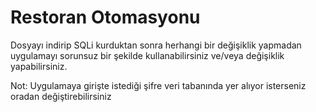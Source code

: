 # Restoran Otomasyonu
Dosyayı indirip SQLi kurduktan sonra herhangi bir değişiklik yapmadan uygulamayı sorunsuz bir şekilde kullanabilirsiniz ve/veya değişiklik yapabilirsiniz.

Not: Uygulamaya girişte istediği şifre veri tabanında yer alıyor isterseniz oradan değiştirebilirsiniz
